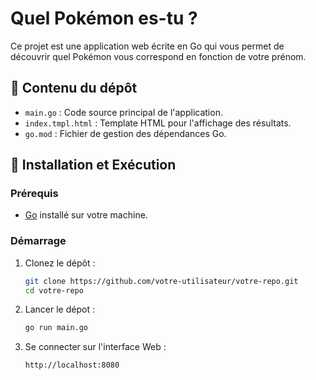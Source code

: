 # Quel Pokémon es-tu ?

Ce projet est une application web écrite en Go qui vous permet de découvrir quel Pokémon vous correspond en fonction de votre prénom.

## 📁 Contenu du dépôt

- `main.go` : Code source principal de l'application.
- `index.tmpl.html` : Template HTML pour l'affichage des résultats.
- `go.mod` : Fichier de gestion des dépendances Go.

## 🚀 Installation et Exécution

### Prérequis

- [Go](https://go.dev/doc/install) installé sur votre machine.

### Démarrage

1. Clonez le dépôt :

   ```sh
   git clone https://github.com/votre-utilisateur/votre-repo.git
   cd votre-repo

2. Lancer le dépot :

   ```sh
   go run main.go

2. Se connecter sur l'interface Web :

   ```sh
   http://localhost:8080
